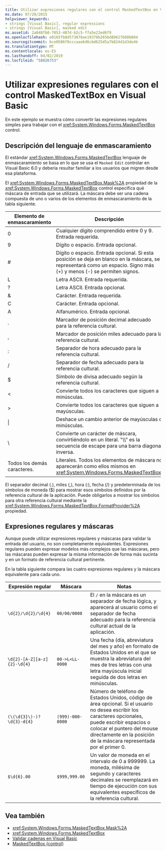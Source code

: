 ```yaml
---
title: Utilizar expresiones regulares con el control MaskedTextBox en Visual Basic
ms.date: 07/20/2015
helpviewer_keywords:
- strings [Visual Basic], regular expressions
- strings [Visual Basic], masked edit
ms.assetid: 2a048fb0-7053-487d-b2c5-ffa5e22ed6f9
ms.openlocfilehash: e0165fb8d573878ae19378b2656d89627680b804
ms.sourcegitcommit: bce0586f0cccaae6d6cbd625d5a7b824d1d3de4b
ms.translationtype: MT
ms.contentlocale: es-ES
ms.lasthandoff: 04/02/2019
ms.locfileid: "58826753"
---
```

# <a name="using-regular-expressions-with-the-maskedtextbox-control-in-visual-basic"></a>Utilizar expresiones regulares con el control MaskedTextBox en Visual Basic
En este ejemplo se muestra cómo convertir las expresiones regulares simples para trabajar con el <xref:System.Windows.Forms.MaskedTextBox> control.  
  
## <a name="description-of-the-masking-language"></a>Descripción del lenguaje de enmascaramiento  
 El estándar <xref:System.Windows.Forms.MaskedTextBox> lenguaje de enmascaramiento se basa en lo que se usa el `Masked Edit` controlar en Visual Basic 6.0 y debería resultar familiar a los usuarios que migren desde esa plataforma.  
  
 El <xref:System.Windows.Forms.MaskedTextBox.Mask%2A> propiedad de la <xref:System.Windows.Forms.MaskedTextBox> control especifica qué máscara de entrada que se utilizará. La máscara debe ser una cadena compuesta de uno o varios de los elementos de enmascaramiento de la tabla siguiente.  
  
|Elemento de enmascaramiento|Descripción|Elemento de expresión regular|  
|---------------------|-----------------|--------------------------------|  
|0|Cualquier dígito comprendido entre 0 y 9. Entrada requerida.|\d|  
|9|Dígito o espacio. Entrada opcional.|[ \d]?|  
|#|Dígito o espacio. Entrada opcional. Si esta posición se deja en blanco en la máscara, se representará como un espacio. Signo más (+) y menos (-) se permiten signos.|[ \d+-]?|  
|L|Letra ASCII. Entrada requerida.|[a-zA-Z]|  
|?|Letra ASCII. Entrada opcional.|¿[a-zA-Z]?|  
|&|Carácter. Entrada requerida.|[\p{Ll}\p{Lu}\p{Lt}\p{Lm}\p{Lo}]|  
|C|Carácter. Entrada opcional.|[\p{Ll}\p{Lu}\p{Lt}\p{Lm}\p{Lo}]?|  
|A|Alfanumérico. Entrada opcional.|\W|  
|.|Marcador de posición decimal adecuado para la referencia cultural.|No está disponible.|  
|,|Marcador de posición miles adecuado para la referencia cultural.|No está disponible.|  
|:|Separador de hora adecuado para la referencia cultural.|No está disponible.|  
|/|Separador de fecha adecuado para la referencia cultural.|No está disponible.|  
|$|Símbolo de divisa adecuado según la referencia cultural.|No está disponible.|  
|\<|Convierte todos los caracteres que siguen a minúsculas.|No está disponible.|  
|>|Convierte todos los caracteres que siguen a mayúsculas.|No está disponible.|  
|&#124;|Deshace un cambio anterior de mayúsculas o minúsculas.|No está disponible.|  
|&#92;|Convierte un carácter de máscara, convirtiéndolo en un literal. "\\\\" es la secuencia de escape para una barra diagonal inversa.|&#92;|  
|Todos los demás caracteres.|Literales. Todos los elementos de máscara no aparecerán como ellos mismos en <xref:System.Windows.Forms.MaskedTextBox>.|Todos los demás caracteres.|  
  
 El separador decimal (.), miles (,), hora (:), fecha (/) y predeterminada de los símbolos de moneda ($) para mostrar esos símbolos definidos por la referencia cultural de la aplicación. Puede obligarlos a mostrar los símbolos para otra referencia cultural mediante la <xref:System.Windows.Forms.MaskedTextBox.FormatProvider%2A> propiedad.  
  
## <a name="regular-expressions-and-masks"></a>Expresiones regulares y máscaras  
 Aunque puede utilizar expresiones regulares y máscaras para validar la entrada del usuario, no son completamente equivalentes. Expresiones regulares pueden expresar modelos más complejos que las máscaras, pero las máscaras pueden expresar la misma información de forma más sucinta y en un formato de referencia cultural pertinente.  
  
 En la tabla siguiente compara las cuatro expresiones regulares y la máscara equivalente para cada uno.  
  
|Expresión regular|Máscara|Notas|  
|------------------------|----------|-----------|  
|`\d{2}/\d{2}/\d{4}`|`00/00/0000`|El `/` en la máscara es un separador de fecha lógica, y aparecerá al usuario como el separador de fecha adecuado para la referencia cultural actual de la aplicación.|  
|`\d{2}-[A-Z][a-z]{2}-\d{4}`|`00->L<LL-0000`|Una fecha (día, abreviatura del mes y año) en formato de Estados Unidos en el que se muestra la abreviatura del mes de tres letras con una letra mayúscula inicial seguida de dos letras en minúsculas.|  
|`(\(\d{3}\)-)?\d{3}-d{4}`|`(999)-000-0000`|Número de teléfono de Estados Unidos, código de área opcional. Si el usuario no desea escribir los caracteres opcionales, puede escribir espacios o colocar el puntero del mouse directamente en la posición de la máscara representada por el primer 0.|  
|`$\d{6}.00`|`$999,999.00`|Un valor de moneda en el intervalo de 0 a 999999. La moneda, milésima de segundo y caracteres decimales se reemplazará en tiempo de ejecución con sus equivalentes específicos de la referencia cultural.|  
  
## <a name="see-also"></a>Vea también

- <xref:System.Windows.Forms.MaskedTextBox.Mask%2A>
- <xref:System.Windows.Forms.MaskedTextBox>
- [Validar cadenas en Visual Basic](../../../../visual-basic/programming-guide/language-features/strings/validating-strings.md)
- [MaskedTextBox (control)](../../../../framework/winforms/controls/maskedtextbox-control-windows-forms.md)
